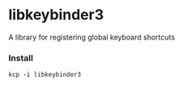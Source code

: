 # libkeybinder3

A library for registering global keyboard shortcuts

### Install
```
kcp -i libkeybinder3
```
